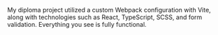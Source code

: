 My diploma project utilized a custom Webpack configuration 
with Vite, along with technologies such as React, 
TypeScript, SCSS, and form validation. Everything you see is fully functional.
